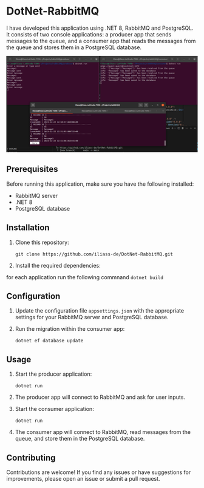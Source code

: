 # DotNet-RabbitMQ

I have developed this application using .NET 8, RabbitMQ and PostgreSQL. It consists of two console applications: a producer app that sends messages to the queue, and a consumer app that reads the messages from the queue and stores them in a PostgreSQL database.

![Alt text](image.png)


## Prerequisites

Before running this application, make sure you have the following installed:

- RabbitMQ server
- .NET 8
- PostgreSQL database

## Installation

1. Clone this repository:

    ```
    git clone https://github.com/iliass-de/DotNet-RabbitMQ.git
    ```

2. Install the required dependencies:

for each application run the following commnand
    ```
    dotnet build
    ```

## Configuration

1. Update the configuration file `appsettings.json` with the appropriate settings for your RabbitMQ server and PostgreSQL database.

2. Run the migration within the consumer app:

    ```
    dotnet ef database update
    ```

## Usage

1. Start the producer application:

    ```
    dotnet run
    ```

2. The producer app will connect to RabbitMQ and ask for user inputs.

3. Start the consumer application:

    ```
    dotnet run
    ```

4. The consumer app will connect to RabbitMQ, read messages from the queue, and store them in the PostgreSQL database.

## Contributing

Contributions are welcome! If you find any issues or have suggestions for improvements, please open an issue or submit a pull request.



